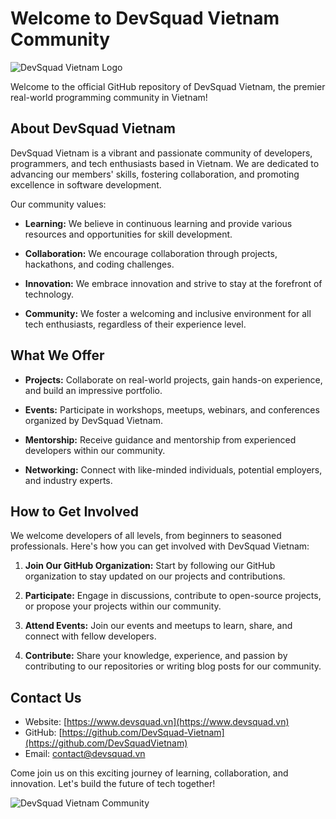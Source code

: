 # Welcome to DevSquad Vietnam Community

![DevSquad Vietnam Logo](https://example.com/devsquad-logo.png)

Welcome to the official GitHub repository of DevSquad Vietnam, the premier real-world programming community in Vietnam!

## About DevSquad Vietnam

DevSquad Vietnam is a vibrant and passionate community of developers, programmers, and tech enthusiasts based in Vietnam. We are dedicated to advancing our members' skills, fostering collaboration, and promoting excellence in software development.

Our community values:

- **Learning:** We believe in continuous learning and provide various resources and opportunities for skill development.

- **Collaboration:** We encourage collaboration through projects, hackathons, and coding challenges.

- **Innovation:** We embrace innovation and strive to stay at the forefront of technology.

- **Community:** We foster a welcoming and inclusive environment for all tech enthusiasts, regardless of their experience level.

## What We Offer

- **Projects:** Collaborate on real-world projects, gain hands-on experience, and build an impressive portfolio.

- **Events:** Participate in workshops, meetups, webinars, and conferences organized by DevSquad Vietnam.

- **Mentorship:** Receive guidance and mentorship from experienced developers within our community.

- **Networking:** Connect with like-minded individuals, potential employers, and industry experts.

## How to Get Involved

We welcome developers of all levels, from beginners to seasoned professionals. Here's how you can get involved with DevSquad Vietnam:

1. **Join Our GitHub Organization:** Start by following our GitHub organization to stay updated on our projects and contributions.

2. **Participate:** Engage in discussions, contribute to open-source projects, or propose your projects within our community.

3. **Attend Events:** Join our events and meetups to learn, share, and connect with fellow developers.

4. **Contribute:** Share your knowledge, experience, and passion by contributing to our repositories or writing blog posts for our community.

## Contact Us

- Website: [https://www.devsquad.vn](https://www.devsquad.vn)
- GitHub: [https://github.com/DevSquad-Vietnam](https://github.com/DevSquadVietnam)
- Email: contact@devsquad.vn

Come join us on this exciting journey of learning, collaboration, and innovation. Let's build the future of tech together!

![DevSquad Vietnam Community](https://example.com/devsquad-community.jpg)
